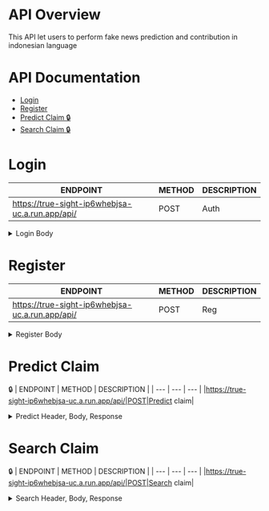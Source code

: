 API Overview
=================
This API let users to perform fake news prediction and contribution in indonesian language

API Documentation
=================

  * [Login](#login)
  * [Register](#register)
  * [Predict Claim 🔒](#predict-claim)
  * [Search Claim 🔒](#search-claim)

# Login
  
| ENDPOINT | METHOD | DESCRIPTION |
| --- | --- | --- |
|https://true-sight-ip6whebjsa-uc.a.run.app/api/|POST|Auth|

<details>
  <summary>Login Body</summary>
  
```json
{
    "type": "login",
    "username": "required",
    "password": "required"
}
```
</details>

# Register
  
| ENDPOINT | METHOD | DESCRIPTION |
| --- | --- | --- |
|https://true-sight-ip6whebjsa-uc.a.run.app/api/|POST|Reg|

<details>
  <summary>Register Body</summary>
  
```json
{
    "type": "registration",
    "username": "required",
    "email": "required",
    "password": "required"
}
```
</details>

# Predict Claim
🔒
| ENDPOINT | METHOD | DESCRIPTION |
| --- | --- | --- |
|https://true-sight-ip6whebjsa-uc.a.run.app/api/|POST|Predict claim|
<details>
  <summary>Predict Header, Body, Response</summary>

Predict Header
```
Content-Type: application/json
Authorization: Bearer <token>
```
Predict Body
```json
{
    "type": "predict",
    "content": "test",
}
```
Predict Expected Response
```json
{
    "fact": "0.9999",
    "user_id": "test",
}
```
</details>
 
 # Search Claim
🔒
| ENDPOINT | METHOD | DESCRIPTION |
| --- | --- | --- |
|https://true-sight-ip6whebjsa-uc.a.run.app/api/|POST|Search claim|
<details>
  <summary>Search Header, Body, Response</summary>

Search Header
```
Content-Type: application/json
Authorization: Bearer <token>
```
Search Body
```json
{
    "type": "search",
    "keyword": "title",
}
```
Search Claim Expected Response
```json
{
    "result": "title",
    "content": "description",
}
```
</details>
 
